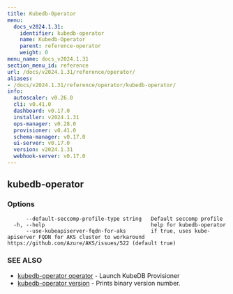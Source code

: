 ```yaml
---
title: Kubedb-Operator
menu:
  docs_v2024.1.31:
    identifier: kubedb-operator
    name: Kubedb-Operator
    parent: reference-operator
    weight: 0
menu_name: docs_v2024.1.31
section_menu_id: reference
url: /docs/v2024.1.31/reference/operator/
aliases:
- /docs/v2024.1.31/reference/operator/kubedb-operator/
info:
  autoscaler: v0.26.0
  cli: v0.41.0
  dashboard: v0.17.0
  installer: v2024.1.31
  ops-manager: v0.28.0
  provisioner: v0.41.0
  schema-manager: v0.17.0
  ui-server: v0.17.0
  version: v2024.1.31
  webhook-server: v0.17.0
---
```


## kubedb-operator



### Options

```
      --default-seccomp-profile-type string   Default seccomp profile
  -h, --help                                  help for kubedb-operator
      --use-kubeapiserver-fqdn-for-aks        if true, uses kube-apiserver FQDN for AKS cluster to workaround https://github.com/Azure/AKS/issues/522 (default true)
```

### SEE ALSO

* [kubedb-operator operator](/docs/v2024.1.31/reference/operator/kubedb-operator_operator)	 - Launch KubeDB Provisioner
* [kubedb-operator version](/docs/v2024.1.31/reference/operator/kubedb-operator_version)	 - Prints binary version number.

